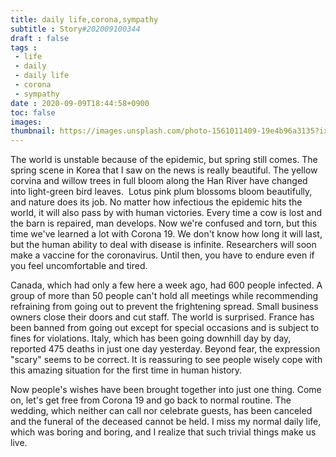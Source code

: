 ```yaml
---
title: daily life,corona,sympathy
subtitle : Story#202009100344
draft : false
tags :
 - life
 - daily
 - daily life 
 - corona 
 - sympathy
date : 2020-09-09T18:44:58+0900
toc: false
images: 
thumbnail: https://images.unsplash.com/photo-1561011409-19e4b96a3135?ixlib=rb-1.2.1&q=80&fm=jpg&crop=entropy&cs=tinysrgb&w=1080&fit=max&ixid=eyJhcHBfaWQiOjE1NTU0OX0
---
```


The world is unstable because of the epidemic, but spring still comes. The spring scene in Korea that I saw on the news is really beautiful. The yellow corvina and willow trees in full bloom along the Han River have changed into light-green bird leaves.  Lotus pink plum blossoms bloom beautifully, and nature does its job. No matter how infectious the epidemic hits the world, it will also pass by with human victories. Every time a cow is lost and the barn is repaired, man develops. Now we're confused and torn, but this time we've learned a lot with Corona 19. We don't know how long it will last, but the human ability to deal with disease is infinite. Researchers will soon make a vaccine for the coronavirus. Until then, you have to endure even if you feel uncomfortable and tired.  

Canada, which had only a few here a week ago, had 600 people infected. A group of more than 50 people can't hold all meetings while recommending refraining from going out to prevent the frightening spread. Small business owners close their doors and cut staff. The world is surprised. France has been banned from going out except for special occasions and is subject to fines for violations. Italy, which has been going downhill day by day, reported 475 deaths in just one day yesterday. Beyond fear, the expression "scary" seems to be correct. It is reassuring to see people wisely cope with this amazing situation for the first time in human history.  

Now people's wishes have been brought together into just one thing. Come on, let's get free from Corona 19 and go back to normal routine. The wedding, which neither can call nor celebrate guests, has been canceled and the funeral of the deceased cannot be held. I miss my normal daily life, which was boring and boring, and I realize that such trivial things make us live.  

